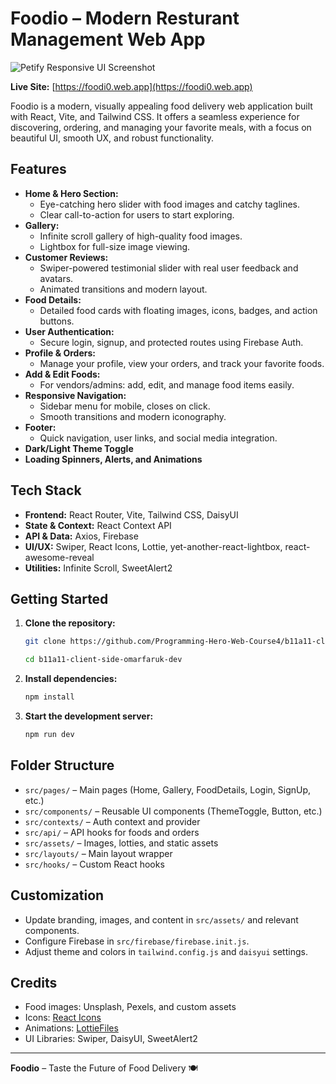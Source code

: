 # Foodio – Modern Resturant Management Web App

![Petify Responsive UI Screenshot](https://i.postimg.cc/d0sNPGXG/foodio.jpg)

**Live Site:** [https://foodi0.web.app](https://foodi0.web.app)

Foodio is a modern, visually appealing food delivery web application built with React, Vite, and Tailwind CSS. It offers a seamless experience for discovering, ordering, and managing your favorite meals, with a focus on beautiful UI, smooth UX, and robust functionality.

## Features

- **Home & Hero Section:**
  - Eye-catching hero slider with food images and catchy taglines.
  - Clear call-to-action for users to start exploring.
- **Gallery:**
  - Infinite scroll gallery of high-quality food images.
  - Lightbox for full-size image viewing.
- **Customer Reviews:**
  - Swiper-powered testimonial slider with real user feedback and avatars.
  - Animated transitions and modern layout.
- **Food Details:**
  - Detailed food cards with floating images, icons, badges, and action buttons.
- **User Authentication:**
  - Secure login, signup, and protected routes using Firebase Auth.
- **Profile & Orders:**
  - Manage your profile, view your orders, and track your favorite foods.
- **Add & Edit Foods:**
  - For vendors/admins: add, edit, and manage food items easily.
- **Responsive Navigation:**
  - Sidebar menu for mobile, closes on click.
  - Smooth transitions and modern iconography.
- **Footer:**
  - Quick navigation, user links, and social media integration.
- **Dark/Light Theme Toggle**
- **Loading Spinners, Alerts, and Animations**

## Tech Stack

- **Frontend:** React Router, Vite, Tailwind CSS, DaisyUI
- **State & Context:** React Context API
- **API & Data:** Axios, Firebase
- **UI/UX:** Swiper, React Icons, Lottie, yet-another-react-lightbox, react-awesome-reveal
- **Utilities:** Infinite Scroll, SweetAlert2

## Getting Started

1. **Clone the repository:**
   ```bash
   git clone https://github.com/Programming-Hero-Web-Course4/b11a11-client-side-omarfaruk-dev

   cd b11a11-client-side-omarfaruk-dev
   ```
2. **Install dependencies:**
   ```bash
   npm install
   ```
3. **Start the development server:**
   ```bash
   npm run dev
   ```


## Folder Structure

- `src/pages/` – Main pages (Home, Gallery, FoodDetails, Login, SignUp, etc.)
- `src/components/` – Reusable UI components (ThemeToggle, Button, etc.)
- `src/contexts/` – Auth context and provider
- `src/api/` – API hooks for foods and orders
- `src/assets/` – Images, lotties, and static assets
- `src/layouts/` – Main layout wrapper
- `src/hooks/` – Custom React hooks

## Customization
- Update branding, images, and content in `src/assets/` and relevant components.
- Configure Firebase in `src/firebase/firebase.init.js`.
- Adjust theme and colors in `tailwind.config.js` and `daisyui` settings.

## Credits
- Food images: Unsplash, Pexels, and custom assets
- Icons: [React Icons](https://react-icons.github.io/react-icons/)
- Animations: [LottieFiles](https://lottiefiles.com/)
- UI Libraries: Swiper, DaisyUI, SweetAlert2


---

**Foodio** – Taste the Future of Food Delivery 🍽️
